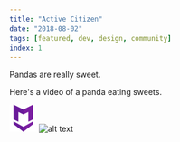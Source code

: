 ```yaml
---
title: "Active Citizen"
date: "2018-08-02"
tags: [featured, dev, design, community]
index: 1
---
```


Pandas are really sweet.

Here's a video of a panda eating sweets.


![alt text][logo]
![alt text][thumb]

[thumb]: /static/ac-thumb.png "thumb"
[logo]: https://github.com/adam-p/markdown-here/raw/master/src/common/images/icon48.png "Logo Title Text 2"

